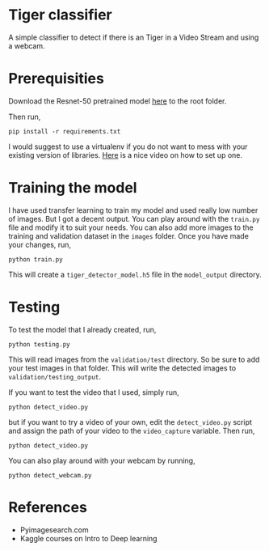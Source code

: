# Tiger classifier
A simple classifier to detect if there is an Tiger in a Video Stream and using a webcam.

# Prerequisities
Download the Resnet-50 pretrained model [here](https://github.com/fchollet/deep-learning-models/releases/download/v0.2/resnet50_weights_tf_dim_ordering_tf_kernels_notop.h5) to the root folder.

Then run,
```
pip install -r requirements.txt
```
I would suggest to use a virtualenv if you do not want to mess with your existing version of libraries. [Here](https://realpython.com/lessons/creating-virtual-environment/) is a nice video on how to set up one.

# Training the model
I have used transfer learning to train my model and used really low number of images. But I got a decent output. You can play around with the `train.py` file and modify it to suit your needs. You can also add more images to the training and validation dataset in the `images` folder. Once you have made your changes, run,
```
python train.py
```
This will create a `tiger_detector_model.h5` file in the `model_output` directory.


# Testing
To test the model that I already created, run,
```
python testing.py
```
This will read images from the `validation/test` directory. So be sure to add your test images in that folder. This will write the detected images to `validation/testing_output`.

If you want to test the video that I used, simply run,
```
python detect_video.py
```
but if you want to try a video of your own, edit the `detect_video.py` script and assign the path of your video to the  `video_capture` variable. Then run,
```
python detect_video.py
```

You can also play around with your webcam by running,
```
python detect_webcam.py
```

# References
- Pyimagesearch.com
- Kaggle courses on Intro to Deep learning